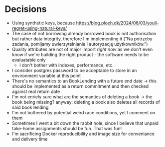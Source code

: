 # Decisions

- Using synthetic keys, because https://blog.ploeh.dk/2024/06/03/youll-regret-using-natural-keys/
- The case of not borrowing already borrowed book is not authorisation but rather data integrity, therefore I'm implementing it ("Na potrzeby zadania, pomijamy uwierzytelnianie i autoryzację użytkowników.")
- Quality attributes are not of major import *right now* as we don't even know if we're building the right product - the software needs to be evaluatable only
    - I don't bother with indexes, performance, etc.
- I consider postgres password to be acceptable to store in an environment variable at this point
- There's no semantics to an BookLending with a future end date
    -> this should be implemented as a return commitment and then checked against real return date
- I'm not enriely sure what are the semantics of deleting a book -> the book being missing?
    anyway: deleting a book also deletes all records of said book lending
- I'm not bothered by potential weird race conditions, yet I comment on them
- Sometimes I went a bit down the rabbit hole, since I believe that unpaid take-home assignments should be fun. That was fun!
- I'm sacrificing Docker reproducibility and image size for conveniance and delivery time
